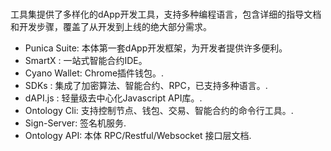 
<br>

工具集提供了多样化的dApp开发工具，支持多种编程语言，包含详细的指导文档和开发步骤，覆盖了从开发到上线的绝大部分需求。

* Punica Suite: 本体第一套dApp开发框架，为开发者提供许多便利。
* SmartX : 一站式智能合约IDE。
* Cyano Wallet: Chrome插件钱包。.
* SDKs : 集成了加密算法、智能合约、RPC，已支持多种语言。.
* dAPI.js : 轻量级去中心化Javascript API库。. 
* Ontology Cli: 支持控制节点、钱包、交易、智能合约的命令行工具。.
* Sign-Server: 签名机服务. 
* Ontology API: 本体 RPC/Restful/Websocket 接口层文档.